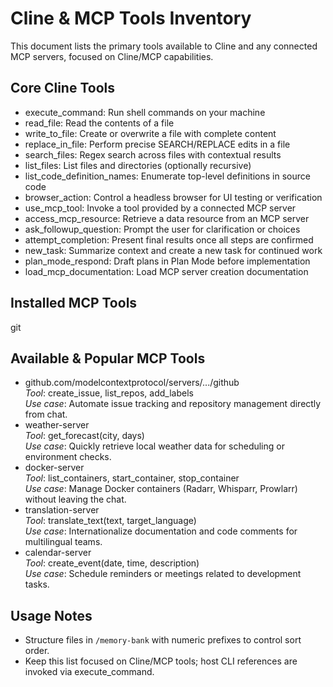 # Cline & MCP Tools Inventory

This document lists the primary tools available to Cline and any connected MCP servers, focused on Cline/MCP capabilities.

## Core Cline Tools
- execute_command: Run shell commands on your machine  
- read_file: Read the contents of a file  
- write_to_file: Create or overwrite a file with complete content  
- replace_in_file: Perform precise SEARCH/REPLACE edits in a file  
- search_files: Regex search across files with contextual results  
- list_files: List files and directories (optionally recursive)  
- list_code_definition_names: Enumerate top-level definitions in source code  
- browser_action: Control a headless browser for UI testing or verification  
- use_mcp_tool: Invoke a tool provided by a connected MCP server  
- access_mcp_resource: Retrieve a data resource from an MCP server  
- ask_followup_question: Prompt the user for clarification or choices  
- attempt_completion: Present final results once all steps are confirmed  
- new_task: Summarize context and create a new task for continued work  
- plan_mode_respond: Draft plans in Plan Mode before implementation  
- load_mcp_documentation: Load MCP server creation documentation  

## Installed MCP Tools
git

## Available & Popular MCP Tools
- github.com/modelcontextprotocol/servers/.../github  
  *Tool*: create_issue, list_repos, add_labels  
  *Use case*: Automate issue tracking and repository management directly from chat.  
- weather-server  
  *Tool*: get_forecast(city, days)  
  *Use case*: Quickly retrieve local weather data for scheduling or environment checks.  
- docker-server  
  *Tool*: list_containers, start_container, stop_container  
  *Use case*: Manage Docker containers (Radarr, Whisparr, Prowlarr) without leaving the chat.  
- translation-server  
  *Tool*: translate_text(text, target_language)  
  *Use case*: Internationalize documentation and code comments for multilingual teams.  
- calendar-server  
  *Tool*: create_event(date, time, description)  
  *Use case*: Schedule reminders or meetings related to development tasks.  

## Usage Notes
- Structure files in `/memory-bank` with numeric prefixes to control sort order.  
- Keep this list focused on Cline/MCP tools; host CLI references are invoked via execute_command.
